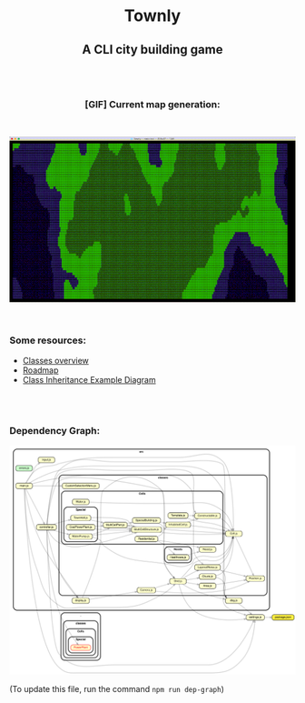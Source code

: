 <div align="center" style="text-align: center">

# Townly
## A CLI city building game

<br><br>

### [GIF] Current map generation:  

<br>

![map generation](./dev/map_gen/map_gen.gif)

</div><br>


<!--
## Table of Contents:
- **[Installation](#installation)**
- **[How to Play](#how-to-play)**
-->

### Some resources:
- [Classes overview](./dev/classes.md)
- [Roadmap](./dev/roadmap.md)
- [Class Inheritance Example Diagram](./dev/inheritance.md)

<br><br>

### Dependency Graph:  
  
![./dependency_graph.svg](./dependency_graph.svg)  
  
(To update this file, run the command `npm run dep-graph`)
